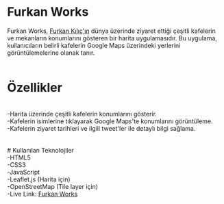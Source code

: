 # Furkan Works
Furkan Works, [Furkan Kılıç'ın](https://x.com/benfurkankilic) dünya üzerinde ziyaret ettiği çeşitli kafelerin ve mekanların konumlarını gösteren bir harita uygulamasıdır. Bu uygulama, kullanıcıların belirli kafelerin Google Maps üzerindeki yerlerini görüntülemelerine olanak tanır.
<br><br>
# Özellikler

<br>-Harita üzerinde çeşitli kafelerin konumlarını gösterir.
<br>-Kafelerin isimlerine tıklayarak Google Maps'te konumlarını görüntüleme.
<br>-Kafelerin ziyaret tarihleri ve ilgili tweet'ler ile detaylı bilgi sağlama.
<br><br>
<br># Kullanılan Teknolojiler
<br>-HTML5
<br>-CSS3
<br>-JavaScript
<br>-Leaflet.js (Harita için)
<br>-OpenStreetMap (Tile layer için)
<br>-Live Link: [Furkan Works](https://furkanworks.vercel.app)